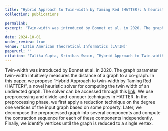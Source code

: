 ```yaml
---
title: "Hybrid Approach to Twin-width by Taming Red (HATTER): A heuristic solver for finding twin-width of an undirected graph"
collection: publications

permalink: 
excerpt: 'Twin-width was introduced by Bonnet et al. in 2020. The graph parameter twin-width intuitively measures the distance of a graph to a co-graph. In this paper, we propose “Hybrid Approach to twin-width by Taming Red (HATTER)”, a novel heuristic solver for computing the twin width of an undirected graph. The solver can be accessed through this [link](https://github.com/talikagupta/twin-width). We use preprocessing and divide-and-conquer techniques in HATTER. In the preprocessing phase, we first apply a reduction technique on the degree one vertices of the input graph based on some property. Later, we decompose the preprocessed graph into several components and compute the contraction sequence for each of these components independently. Finally, we identify vertices until the graph is reduced to a single vertex.
'
date: 2024-10-01
under_review: true
venue: 'Latin American Theoretical Informatics (LATIN)'
paperurl: ''
citation: 'Talika Gupta, Srinibas Swain, “Hybrid Approach to Twin-width by Taming Red (HATTER): A heuristic solver for finding twin-width of an undirected graph”, Latin American Theoretical Informatics (LATIN), 2024'
---
```

Twin-width was introduced by Bonnet et al. in 2020. The graph parameter twin-width intuitively measures the distance of a graph to a co-graph. In this paper, we propose “Hybrid Approach to twin-width by Taming Red (HATTER)”, a novel heuristic solver for computing the twin width of an undirected graph. The solver can be accessed through this [link](https://github.com/talikagupta/twin-width). We use preprocessing and divide-and-conquer techniques in HATTER. In the preprocessing phase, we first apply a reduction technique on the degree one vertices of the input graph based on some property. Later, we decompose the preprocessed graph into several components and compute the contraction sequence for each of these components independently. Finally, we identify vertices until the graph is reduced to a single vertex.

<!--Currently Under Review.

Recommended citation: Talika Gupta, Srinibas Swain, “Hybrid Approach to Twin-width by Taming Red (HATTER): A heuristic solver for finding twin-width of an undirected graph”, Latin American Theoretical Informatics (LATIN), 2024. -->
